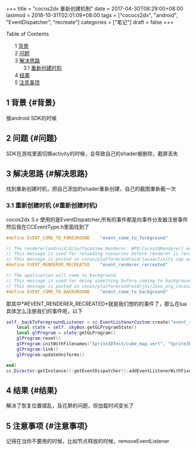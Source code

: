 +++
title = "cocos2dx 重新创建机制"
date = 2017-04-30T08:29:00+08:00
lastmod = 2018-10-31T02:01:09+08:00
tags = ["cococs2dx", "android", "EventDispatcher", "recreate"]
categories = ["笔记"]
draft = false
+++

<style>
  .ox-hugo-toc ul {
    list-style: none;
  }
</style>
<div class="ox-hugo-toc toc">
<div></div>

<div class="heading">Table of Contents</div>

- <span class="section-num">1</span> [背景](#背景)
- <span class="section-num">2</span> [问题](#问题)
- <span class="section-num">3</span> [解决思路](#解决思路)
    - <span class="section-num">3.1</span> [重新创建时机](#重新创建时机)
- <span class="section-num">4</span> [结果](#结果)
- <span class="section-num">5</span> [注意事项](#注意事项)

</div>
<!--endtoc-->



## <span class="section-num">1</span> 背景 {#背景}

接android SDK的时候


## <span class="section-num">2</span> 问题 {#问题}

SDK在游戏里面切换activity的时候，会导致自己的shader被删除，截屏丢失


## <span class="section-num">3</span> 解决思路 {#解决思路}

找到重新创建时机，把自己添加的shader重新创建，自己的截图重新截一次


### <span class="section-num">3.1</span> 重新创建时机 {#重新创建时机}

cocos2dx 3.x 使用的是EventDispatcher,所有的事件都是向事件分发器注册事件
然后我在CCEventType.h里面找到了

```c++
#define EVENT_COME_TO_FOREGROUND    "event_come_to_foreground"

// The renderer[android:GLSurfaceView.Renderer  WP8:Cocos2dRenderer] was recreated.
// This message is used for reloading resources before renderer is recreated on Android/WP8.
// This message is posted in cocos/platform/android/javaactivity.cpp and cocos\platform\wp8-xaml\cpp\Cocos2dRenderer.cpp.
#define EVENT_RENDERER_RECREATED    "event_renderer_recreated"

// The application will come to background.
// This message is used for doing something before coming to background, such as save RenderTexture.
// This message is posted in cocos/platform/android/jni/Java_org_cocos2dx_lib_Cocos2dxRenderer.cpp and cocos\platform\wp8-xaml\cpp\Cocos2dRenderer.cpp.
#define EVENT_COME_TO_BACKGROUND    "event_come_to_background"
```

那其中\*#EVENT\_RENDERER\_RECREATED\*就是我们想的的事件了，那么在lua具体怎么注册我们的事件呢，以下

```lua
self._backToForegroundListener = cc.EventListenerCustom:create("event_renderer_recreated", function (eventCustom)
    local state = self._skyBox:getGLProgramState()
    local glProgram = state:getGLProgram()
    glProgram:reset()
    glProgram:initWithFilenames("Sprite3DTest/cube_map.vert", "Sprite3DTest/cube_map.frag")
    glProgram:link()
    glProgram:updateUniforms()

end)
cc.Director:getInstance():getEventDispatcher():addEventListenerWithFixedPriority(self._backToForegroundListener, 1)

```


## <span class="section-num">4</span> 结果 {#结果}

解决了恢复位置错乱，及花屏的问题，但加载时间变长了


## <span class="section-num">5</span> 注意事项 {#注意事项}

记得在当你不要用的时候，比如节点释放的时候，removeEventListener